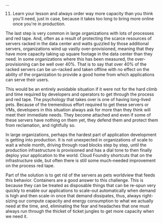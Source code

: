 ...

11. Learn your lesson and always order way more capacity than you think you'll need, just in case, because it takes too long to bring more online once you're in production.

The last step is very common in large organizations with lots of processes and red tape. And, often as a result of protecting the scarce resources of servers racked in the data center and watts guzzled by those additional servers, organizations wind up vastly over-provisioned, meaning that they have more capacity taking up square footage in the data center than they need. In some organizations where this has been measured, the over-provisioning can be well over 40%. That is to say that over 40% of the racked servers can be un-racked and taken offline with no effect on the ability of the organization to provide a good home from which applications can serve their users. 

This would be an entirely avoidable situation if it were not for the hard climb and time required by developers and operators to get through the process and red tape. The psychology that takes over is one of having long-lived pets. Because of the tremendous effort required to get these servers or VMs, developers in this situation always ask for more than they think will meet their immediate needs. They become attached and even if some of these servers have nothing on them yet, they defend them and protect them from reclamation, and rightfully so.

In large organizations, perhaps the hardest part of application development is getting into production. It is not unexpected in organizations of scale to wait a whole month, driving through road blocks step by step, until the production infrastructure is provisioned and has a dial tone to then finally deploy your application to the world. Cloud Foundry shortcuts that on the infrastructure side, but often there is still some much-needed improvement on the process red tape.

Part of the solution is to get rid of the servers as pets worldview that feeds this behavior. Containers are a good answer to this challenge. This is because they can be treated as disposable things that can be re-spun very quickly to enable our applications to scale-out automatically when demand is high and then scale-in once that demand dissipates, thus, always right-sizing our compute capacity and energy consumption to what we actually need at the time, and, eliminating the fear and headaches that one must always run through the thicket of ticket jungles to get more capacity when we need it.